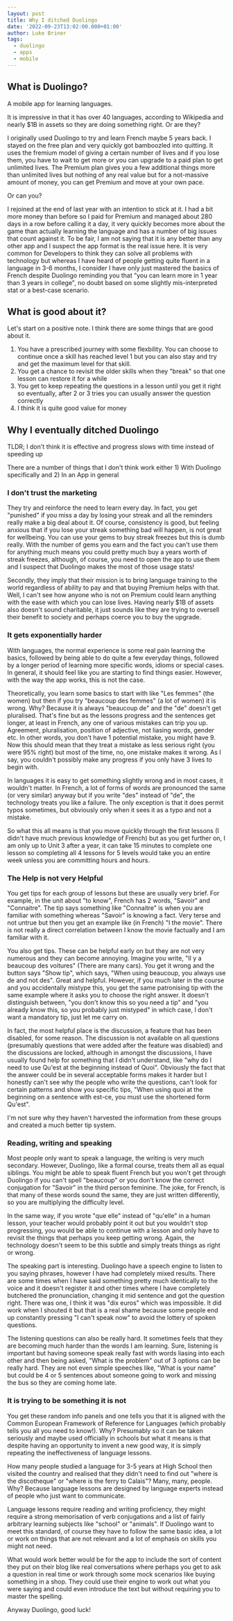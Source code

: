 ```yaml
---
layout: post
title: Why I ditched Duolingo
date: '2022-09-23T13:02:00.000+01:00'
author: Luke Briner
tags: 
  - duolingo
  - apps
  - mobile
---
```


## What is Duolingo?
A mobile app for learning languages. 

It is impressive in that it has over 40 languages, according to Wikipedia and nearly $1B in assets so they are doing something right. Or are they?

I originally used Duolingo to try and learn French maybe 5 years back. I stayed on the free plan and very quickly got bamboozled into quitting. It uses the fremium model of giving a certain number of lives and if you lose them, you have to wait to get more or you can upgrade to a paid plan to get unlimited lives. The Premium plan gives you a few additional things more than unlimited lives but nothing of any real value but for a not-massive amount of money, you can get Premium and move at your own pace.

Or can you?

I rejoined at the end of last year with an intention to stick at it. I had a bit more money than before so I paid for Premium and managed about 280 days in a row before calling it a day, it very quickly becomes more about the game than actually learning the language and has a number of big issues that count against it. To be fair, I am not saying that it is any better than any other app and I suspect the app format is the real issue here. It is very common for Developers to think they can solve all problems with technology but whereas I have heard of people getting quite fluent in a language in 3-6 months, I consider I have only just mastered the basics of French despite Duolingo reminding you that "you can learn more in 1 year than 3 years in college", no doubt based on some slightly mis-interpreted stat or a best-case scenario.

## What is good about it?

Let's start on a positive note. I think there are some things that are good about it.

1. You have a prescribed journey with some flexbility. You can choose to continue once a skill has reached level 1 but you can also stay and try and get the maximum level for that skill.
2. You get a chance to revisit the older skills when they "break" so that one lesson can restore it for a while
3. You get to keep repeating the questions in a lesson until you get it right so eventually, after 2 or 3 tries you can usually answer the question correctly
4. I think it is quite good value for money

## Why I eventually ditched Duolingo

TLDR; I don't think it is effective and progress slows with time instead of speeding up

There are a number of things that I don't think work either 1) With Duolingo specifically and 2) In an App in general

### I don't trust the marketing
They try and reinforce the need to learn every day. In fact, you get "punished" if you miss a day by losing your streak and all the reminders really make a big deal about it. Of course, consistency is good, but feeling anxious that if you lose your streak something bad will happen, is not great for wellbeing. You can use your gems to buy streak freezes but this is dumb really. With the number of gems you earn and the fact you can't use them for anything much means you could pretty much buy a years worth of streak freezes, although, of course, you need to open the app to use them and I suspect that Duolingo makes the most of those usage stats!

Secondly, they imply that their mission is to bring language training to the world regardless of ability to pay and that buying Premium helps with that. Well, I can't see how anyone who is not on Premium could learn anything with the ease with which you can lose lives. Having nearly $1B of assets also doesn't sound charitable, it just sounds like they are trying to oversell their benefit to society and perhaps coerce you to buy the upgrade.

### It gets exponentially harder
With languages, the normal experience is some real pain learning the basics, followed by being able to do quite a few everyday things, followed by a longer period of learning more specific words, idioms or special cases. In general, it should feel like you are starting to find things easier. However, with the way the app works, this is not the case.

Theoretically, you learn some basics to start with like "Les femmes" (the women) but then if you try "beaucoup des femmes" (a lot of women) it is wrong. Why? Because it is always "beaucoup de" and the "de" doesn't get pluralised. That's fine but as the lessons progress and the sentences get longer, at least in French, any one of various mistakes can trip you up. Agreement, pluralisation, position of adjective, not liasing words, gender etc. In other words, you don't have 1 potential mistake, you might have 9. Now this should mean that they treat a mistake as less serious right (you were 95% right) but most of the time, no, one mistake makes it wrong. As I say, you couldn't possibly make any progress if you only have 3 lives to begin with.

In languages it is easy to get something slightly wrong and in most cases, it wouldn't matter. In French, a lot of forms of words are pronounced the same (or very similar) anyway but if you write "des" instead of "de", the technology treats you like a failure. The only exception is that it does permit typos sometimes, but obviously only when it sees it as a typo and not a mistake.

So what this all means is that you move quickly through the first lessons (I didn't have much previous knowledge of French) but as you get further on, I am only up to Unit 3 after a year, it can take 15 minutes to complete one lesson so completing all 4 lessons for 5 levels would take you an entire week unless you are committing hours and hours.

### The Help is not very Helpful
You get tips for each group of lessons but these are usually very brief. For example, in the unit about "to know", French has 2 words, "Savoir" and "Connaitre". The tip says something like "Connaitre" is when you are familiar with something whereas "Savoir" is knowing a fact. Very terse and not untrue but then you get an example like (in French) "I <blank> the movie". There is not really a direct correlation between I know the movie factually and I am familiar with it.

You also get tips. These can be helpful early on but they are not very numerous and they can become annoying. Imagine you write, "Il y a beaucoup des voitures" (There are many cars). You get it wrong and the button says "Show tip", which says, "When using beaucoup, you always use de and not des". Great and helpful. However, if you much later in the course and you accidentally mistype this, you get the same patronising tip with the same example where it asks you to choose the right answer. It doesn't distinguish between, "you don't know this so you need a tip" and "you already know this, so you probably just mistyped" in which case, I don't want a mandatory tip, just let me carry on.

In fact, the most helpful place is the discussion, a feature that has been disabled, for some reason. The discussion is not available on all questions (presumably questions that were added after the feature was disabled) and the discussions are locked, although in amongst the discussions, I have usually found help for something that I didn't understand, like "why do I need to use Qu'est at the beginning instead of Quoi". Obviously the fact that the answer could be in several acceptable forms makes it harder but I honestly can't see why the people who write the questions, can't look for certain patterns and show you specific tips, "When using quoi at the beginning on a sentence with est-ce, you must use the shortened form Qu'est".

I'm not sure why they haven't harvested the information from these groups and created a much better tip system.

### Reading, writing and speaking
Most people only want to speak a language, the writing is very much secondary. However, Duolingo, like a formal course, treats them all as equal siblings. You might be able to speak fluent French but you won't get through Duolingo if you can't spell "beaucoup" or you don't know the correct conjugation for "Savoir" in the third person feminine. The joke, for French, is that many of these words sound the same, they are just written differently, so you are multiplying the difficulty level.

In the same way, if you wrote "que elle" instead of "qu'elle" in a human lesson, your teacher would probably point it out but you wouldn't stop progressing, you would be able to continue with a lesson and only have to revisit the things that perhaps you keep getting wrong. Again, the technology doesn't seem to be this subtle and simply treats things as right or wrong.

The speaking part is interesting. Duolingo have a speech engine to listen to you saying phrases, however I have had completely mixed results. There are some times when I have said something pretty much identically to the voice and it doesn't register it and other times where I have completely butchered the pronunciation, changing it mid sentence and got the question right. There was one, I think it was "dix euros" which was impossible. It did work when I shouted it but that is a real shame because some people end up constantly pressing "I can't speak now" to avoid the lottery of spoken questions.

The listening questions can also be really hard. It sometimes feels that they are becoming much harder than the words I am learning. Sure, listening is important but having someone speak really fast with words liasing into each other and then being asked, "What is the problem" out of 3 options can be really hard. They are not even simple speeches like, "What is your name" but could be 4 or 5 sentences about someone going to work and missing the bus so they are coming home late.

### It is trying to be something it is not
You get these random info panels and one tells you that it is aligned with the Common European Framework of Reference for Languages (which probably tells you all you need to know!). Why? Presumably so it can be taken seriously and maybe used officially in schools but what it means is that despite having an opportunity to invent a new good way, it is simply repeating the ineffectiveness of language lessons.

How many people studied a language for 3-5 years at High School then visited the country and realised that they didn't need to find out "where is the discotheque" or "where is the ferry to Calais"? Many, many, people. Why? Because language lessons are designed by language experts instead of people who just want to communicate.

Language lessons require reading and writing proficiency, they might require a strong memorisation of verb conjugations and a list of fairly arbitrary learning subjects like "school" or "animals". If Duolingo want to meet this standard, of course they have to follow the same basic idea, a lot or work on things that are not relevant and a lot of emphasis on skills you might not need.

What would work better would be for the app to include the sort of content they put on their blog like real conversations where perhaps you get to ask a question in real time or work through some mock scenarios like buying something in a shop. They could use their engine to work out what you were saying and could even introduce the text but without requiring you to master the spelling.

Anyway Duolingo, good luck!
